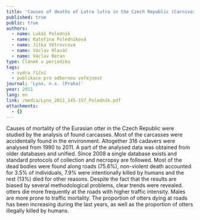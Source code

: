 ```yaml
---
title: 'Causes of deaths of Lutra lutra in the Czech Republic (Carnivora: Mustelidae)'
published: true
public: true
authors:
  - name: Lukáš Poledník
  - name: Kateřina Poledníková
  - name: Jitka Větrovcová
  - name: Václav Hlaváč
  - name: Václav Beran
type: Článek v periodiku
tags:
  - vydra říční
  - publikace pro odbornou veřejnost
journal: 'Lynx, n.s. (Praha)'
year: 2011
lang: en
link: /media/Lynx_2011_145-157_Poledník.pdf
attachments:
  - {}
---
```

Causes of mortality of the Eurasian otter in the Czech Republic were studied by the analysis of found carcasses. Most of the carcasses were accidentally found in the environment. Altogether 316 cadavers were analysed from 1990 to 2011. A part of the analysed data was obtained from older databases and unified. Since 2008 a single database exists and standard protocols of collection and necropsy are followed. Most of the dead bodies were found along roads (75.6%), non-violent death accounted for 3.5% of individuals, 7.9% were intentionally killed by humans and the rest (13%) died for other reasons. Despite the fact that the results are biased by several methodological problems, clear trends were revealed. otters die more frequently at the roads with higher traffic intensity. Males are more prone to traffic mortality. The proportion of otters dying at roads has been increasing during the last years, as well as the proportion of otters illegally killed by humans.
